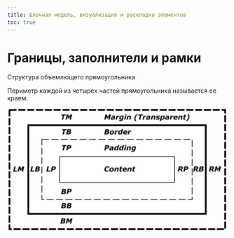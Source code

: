 ```yaml
---
title: Блочная модель, визуализация и раскладка элементов
toc: true
---
```


# Границы, заполнители и рамки

Структура объемлющего прямоугольника

Периметр каждой из четырех частей прямоугольника называется ее краем.

![1](images\3\1.png)


